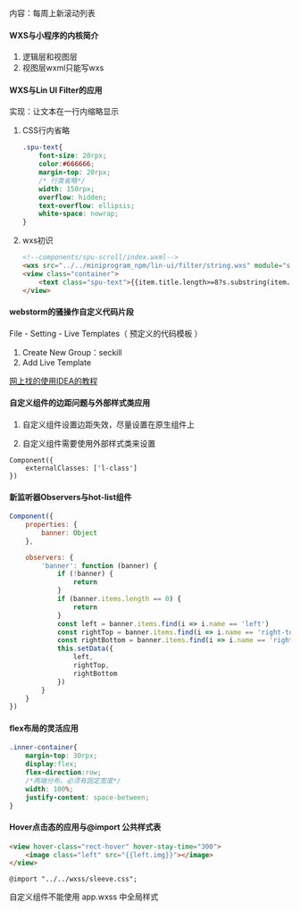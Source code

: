 内容：每周上新滚动列表

#### WXS与小程序的内核简介

1. 逻辑层和视图层
2. 视图层wxml只能写wxs

#### WXS与Lin UI Filter的应用

实现：让文本在一行内缩略显示

1. CSS行内省略

   ```css
   .spu-text{
       font-size: 20rpx;
       color:#666666;
       margin-top: 20rpx;
       /* 行类省略*/
       width: 150rpx;
       overflow: hidden;
       text-overflow: ellipsis;
       white-space: nowrap;
   }
   ```

2. wxs初识

   ```html
   <!--components/spu-scroll/index.wxml-->
   <wxs src="../../miniprogram_npm/lin-ui/filter/string.wxs" module="s"></wxs>
   <view class="container">
       <text class="spu-text">{{item.title.length>=8?s.substring(item.title,0,7)+'...':item.title}}</text>
   </view>
   ```

#### webstorm的骚操作自定义代码片段

File - Setting - Live Templates（ 预定义的代码模板 ）

1. Create New Group：seckill
2. Add Live Template

[网上找的使用IDEA的教程]( https://www.jianshu.com/nb/23061194) 

#### 自定义组件的边距问题与外部样式类应用

1. 自定义组件设置边距失效，尽量设置在原生组件上

2. 自定义组件需要使用外部样式类来设置

```
Component({
    externalClasses: ['l-class']
})
```

#### 新监听器Observers与hot-list组件

```javascript
Component({
    properties: {
        banner: Object
    },

    observers: {
        'banner': function (banner) {
            if (!banner) {
                return
            }
            if (banner.items.length == 0) {
                return
            }
            const left = banner.items.find(i => i.name == 'left')
            const rightTop = banner.items.find(i => i.name == 'right-top')
            const rightBottom = banner.items.find(i => i.name == 'right-bottom')
            this.setData({
                left,
                rightTop,
                rightBottom
            })
        }
    }
})
```

#### flex布局的灵活应用

```css
.inner-container{
    margin-top: 30rpx;
    display:flex;
    flex-direction:row;
    /*两端分布，必须有固定宽度*/
    width: 100%;
    justify-content: space-between;
}
```

#### Hover点击态的应用与@import 公共样式表

```html
<view hover-class="rect-hover" hover-stay-time="300">
	<image class="left" src="{{left.img}}"></image>
</view>
```

```
@import "../../wxss/sleeve.css";
```

自定义组件不能使用 app.wxss 中全局样式